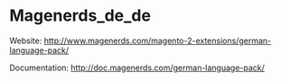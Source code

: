 # Magenerds_de_de

Website: http://www.magenerds.com/magento-2-extensions/german-language-pack/

Documentation: http://doc.magenerds.com/german-language-pack/